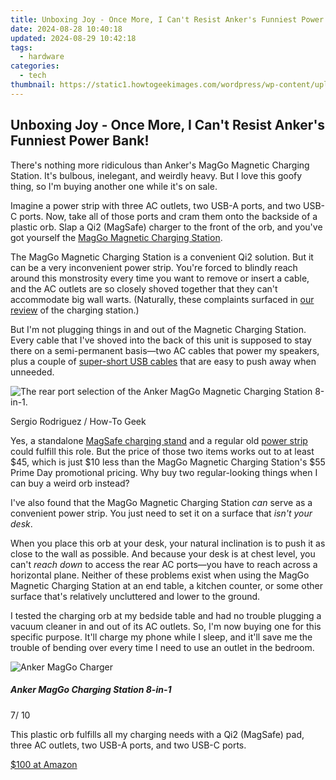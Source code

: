 ```yaml
---
title: Unboxing Joy - Once More, I Can't Resist Anker's Funniest Power Bank!
date: 2024-08-28 10:40:18
updated: 2024-08-29 10:42:18
tags:
  - hardware
categories:
  - tech
thumbnail: https://static1.howtogeekimages.com/wordpress/wp-content/uploads/2024/07/53467934433_e9627f1545_o.jpg
---
```


## Unboxing Joy - Once More, I Can't Resist Anker's Funniest Power Bank!

There's nothing more ridiculous than Anker's MagGo Magnetic Charging Station. It's bulbous, inelegant, and weirdly heavy. But I love this goofy thing, so I'm buying another one while it's on sale.

 Imagine a power strip with three AC outlets, two USB-A ports, and two USB-C ports. Now, take all of those ports and cram them onto the backside of a plastic orb. Slap a Qi2 (MagSafe) charger to the front of the orb, and you've got yourself the [MagGo Magnetic Charging Station](https://amazon.com/dp/B0C9SXT9TC?tag=htgprimedaysite-20).

 The MagGo Magnetic Charging Station is a convenient Qi2 solution. But it can be a very inconvenient power strip. You're forced to blindly reach around this monstrosity every time you want to remove or insert a cable, and the AC outlets are so closely shoved together that they can't accommodate big wall warts. (Naturally, these complaints surfaced in [our review](https://eaxpv-info.techidaily.com/updated-in-2024-going-pro-with-gs-effects-exclusive-free-lessons-from-4-premier-video-channels/) of the charging station.)

 But I'm not plugging things in and out of the Magnetic Charging Station. Every cable that I've shoved into the back of this unit is supposed to stay there on a semi-permanent basis—two AC cables that power my speakers, plus a couple of [super-short USB cables](https://amazon.com/dp/B08D9SB161?tag=htgprimedaysite-20) that are easy to push away when unneeded.

![The rear port selection of the Anker MagGo Magnetic Charging Station 8-in-1.](https://static1.howtogeekimages.com/wordpress/wp-content/uploads/2024/07/53459601979_bdd669f104_o.jpg) 

Sergio Rodriguez / How-To Geek

 Yes, a standalone [MagSafe charging stand](https://amazon.com/dp/B094FMWPPM?tag=htgprimedaysite-20) and a regular old [power strip](https://amazon.com/dp/B00DOMYL24?tag=htgprimedaysite-20) could fulfill this role. But the price of those two items works out to at least $45, which is just $10 less than the MagGo Magnetic Charging Station's $55 Prime Day promotional pricing. Why buy two regular-looking things when I can buy a weird orb instead?

 I've also found that the MagGo Magnetic Charging Station _can_ serve as a convenient power strip. You just need to set it on a surface that _isn't your desk_.

 When you place this orb at your desk, your natural inclination is to push it as close to the wall as possible. And because your desk is at chest level, you can't _reach down_ to access the rear AC ports—you have to reach across a horizontal plane. Neither of these problems exist when using the MagGo Magnetic Charging Station at an end table, a kitchen counter, or some other surface that's relatively uncluttered and lower to the ground.

 I tested the charging orb at my bedside table and had no trouble plugging a vacuum cleaner in and out of its AC outlets. So, I'm now buying one for this specific purpose. It'll charge my phone while I sleep, and it'll save me the trouble of bending over every time I need to use an outlet in the bedroom.

![Anker MagGo Charger](https://static1.howtogeekimages.com/wordpress/wp-content/uploads/2024/01/anker-maggo-charger.jpg) 

#####  Anker MagGo Charging Station 8-in-1

7/ 10 

This plastic orb fulfills all my charging needs with a Qi2 (MagSafe) pad, three AC outlets, two USB-A ports, and two USB-C ports.

[$100 at Amazon](https://amazon.com/dp/B0C9SXT9TC?tag=htgprimedaysite-20)

<ins class="adsbygoogle"
     style="display:block"
     data-ad-format="autorelaxed"
     data-ad-client="ca-pub-7571918770474297"
     data-ad-slot="1223367746"></ins>



<ins class="adsbygoogle"
     style="display:block"
     data-ad-client="ca-pub-7571918770474297"
     data-ad-slot="8358498916"
     data-ad-format="auto"
     data-full-width-responsive="true"></ins>
